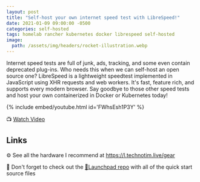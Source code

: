 ```yaml
---
layout: post
title: "Self-host your own internet speed test with LibreSpeed!"
date: 2021-01-09 09:00:00 -0500
categories: self-hosted
tags: homelab rancher kubernetes docker librespeed self-hosted
image:
  path: /assets/img/headers/rocket-illustration.webp
---
```


Internet speed tests are full of junk, ads, tracking, and some even contain deprecated plug-ins.  Who needs this when we can self-host an open source one?  LibreSpeed is a lightweight speedtest implemented in JavaScript using XHR requests and web workers.  It's fast, feature rich, and supports every modern browser.  Say goodbye to those other speed tests and host your own containerized in Docker or Kubernetes today!

{% include embed/youtube.html id='FWhsEsh1P3Y' %}

📺 [Watch Video](https://www.youtube.com/watch?v=FWhsEsh1P3Y)

## Links

⚙️ See all the hardware I recommend at <https://l.technotim.live/gear>

🚀 Don't forget to check out the [🚀Launchpad repo](https://l.technotim.live/quick-start) with all of the quick start source files
